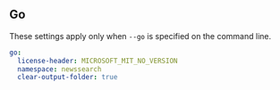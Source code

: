 ## Go

These settings apply only when `--go` is specified on the command line.

``` yaml $(go)
go:
  license-header: MICROSOFT_MIT_NO_VERSION
  namespace: newssearch
  clear-output-folder: true
```
